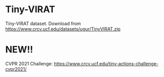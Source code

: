 # Tiny-VIRAT
Tiny-VIRAT dataset. Download from https://www.crcv.ucf.edu/datasets/ugur/TinyVIRAT.zip

# NEW!!
CVPR 2021 Challenge: https://www.crcv.ucf.edu/tiny-actions-challenge-cvpr2021/
